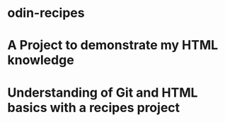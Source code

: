 # odin-recipes
# A Project to demonstrate my HTML knowledge

# Understanding of Git and HTML basics with a recipes project